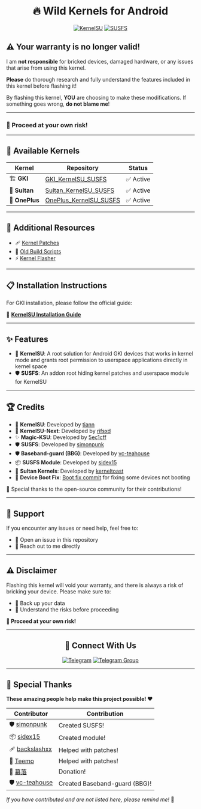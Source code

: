 <div align="center">

# 🔥 Wild Kernels for Android

[![KernelSU](https://img.shields.io/badge/KernelSU-Supported-green)](https://kernelsu.org/)
[![SUSFS](https://img.shields.io/badge/SUSFS-Integrated-orange)](https://gitlab.com/simonpunk/susfs4ksu)

</div>

## ⚠️ Your warranty is no longer valid!

I am **not responsible** for bricked devices, damaged hardware, or any issues that arise from using this kernel.

**Please** do thorough research and fully understand the features included in this kernel before flashing it!

By flashing this kernel, **YOU** are choosing to make these modifications. If something goes wrong, **do not blame me**!

---

### 🚨 Proceed at your own risk!

---

## 🔧 Available Kernels

| Kernel | Repository | Status |
|--------|------------|--------|
| 🏗️ **GKI** | [GKI_KernelSU_SUSFS](https://github.com/WildKernels/GKI_KernelSU_SUSFS) | ✅ Active |
| 👑 **Sultan** | [Sultan_KernelSU_SUSFS](https://github.com/WildKernels/Sultan_KernelSU_SUSFS) | ✅ Active |
| 📱 **OnePlus** | [OnePlus_KernelSU_SUSFS](https://github.com/WildKernels/OnePlus_KernelSU_SUSFS) | ✅ Active |

---

## 🔗 Additional Resources

- 🩹 [Kernel Patches](https://github.com/WildKernels/kernel_patches)
- 📜 [Old Build Scripts](https://github.com/TheWildJames/kernel_build_scripts)
- ⚡ [Kernel Flasher](https://github.com/fatalcoder524/KernelFlasher)

---

## 📋 Installation Instructions

For GKI installation, please follow the official guide:

📖 **[KernelSU Installation Guide](https://kernelsu.org/guide/installation.html)**

---

## ✨ Features

- 🔐 **KernelSU**: A root solution for Android GKI devices that works in kernel mode and grants root permission to userspace applications directly in kernel space
- 🛡️ **SUSFS**: An addon root hiding kernel patches and userspace module for KernelSU

---

## 🏆 Credits

- 🔐 **KernelSU**: Developed by [tiann](https://github.com/tiann/KernelSU)
- 🚀 **KernelSU-Next**: Developed by [rifsxd](https://github.com/KernelSU-Next/KernelSU-Next)
- ✨ **Magic-KSU**: Developed by [5ec1cff](https://github.com/5ec1cff/KernelSU)
- 🛡️ **SUSFS**: Developed by [simonpunk](https://gitlab.com/simonpunk/susfs4ksu.git)
- 🛡️ **Baseband-guard (BBG)**: Developed by [vc-teahouse](https://github.com/vc-teahouse/Baseband-guard)
- 📦 **SUSFS Module**: Developed by [sidex15](https://github.com/sidex15)
- 👑 **Sultan Kernels**: Developed by [kerneltoast](https://github.com/kerneltoast)
- 🔧 **Device Boot Fix**: [Boot fix commit](https://github.com/Anything-at-25-00/android_kernel_common_android12-5.10/commit/2476d262b597fe8af82cfb7aaf96676f51c6b4ed) for fixing some devices not booting

🙏 Special thanks to the open-source community for their contributions!

---

## 💬 Support

If you encounter any issues or need help, feel free to:
- 🐛 Open an issue in this repository
- 💬 Reach out to me directly

---

## ⚠️ Disclaimer

Flashing this kernel will void your warranty, and there is always a risk of bricking your device. Please make sure to:
- 💾 Back up your data
- 🧠 Understand the risks before proceeding

**🚨 Proceed at your own risk!**

---

<div align="center">

## 📱 Connect With Us

[![Telegram](https://img.shields.io/badge/Telegram-TheWildJames-blue?logo=telegram)](https://t.me/TheWildJames)
[![Telegram Group](https://img.shields.io/badge/Telegram-Wild__Kernels-blue?logo=telegram)](https://t.me/WildKernels)

</div>

---

## 🌟 Special Thanks

**These amazing people help make this project possible! ❤️**

| Contributor | Contribution |
|-------------|-------------|
| 🛡️ [simonpunk](https://gitlab.com/simonpunk/susfs4ksu.git) | Created SUSFS! |
| 📦 [sidex15](https://github.com/sidex15) | Created module! |
| 🩹 [backslashxx](https://github.com/backslashxx) | Helped with patches! |
| 🔧 [Teemo](https://github.com/liqideqq) | Helped with patches! |
| 💝 [幕落](https://github.com/MuLuo688) | Donation! |
| 🛡️ [vc-teahouse](https://github.com/vc-teahouse) | Created Baseband-guard (BBG)! |

*If you have contributed and are not listed here, please remind me!* 🙏
